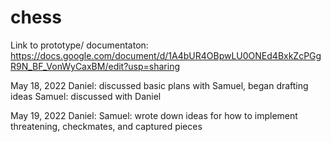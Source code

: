 # chess

Link to prototype/ documentaton: https://docs.google.com/document/d/1A4bUR4OBpwLU0ONEd4BxkZcPGgR9N_BF_VonWyCaxBM/edit?usp=sharing

May 18, 2022
    Daniel: discussed basic plans with Samuel, began drafting ideas 
    Samuel: discussed with Daniel
    
May 19, 2022
    Daniel: 
    Samuel: wrote down ideas for how to implement threatening, checkmates, and captured pieces
